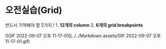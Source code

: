 # 오전실습(Grid)

반드시 기억해야 할 2가지 ! 
         	1. **12개의 column** 
         	2. **6개의 grid breakpoints**



![GIF 2022-09-07 오후 11-17-01](../../Markdown.assets/GIF 2022-09-07 오후 11-17-01.gif)